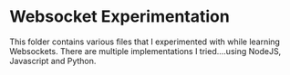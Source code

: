 # Websocket Experimentation

This folder contains various files that I experimented with while learning Websockets.  There are multiple implementations I tried....using NodeJS, Javascript and Python.
